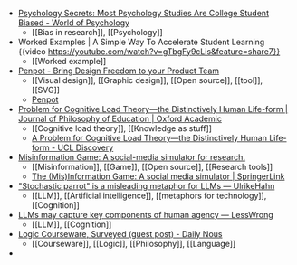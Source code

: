 - [Psychology Secrets: Most Psychology Studies Are College Student Biased - World of Psychology](https://lifehelper.com/blog/psychology-secrets-most-psychology-studies-are-college-student-biased/)
	- [[Bias in research]], [[Psychology]]
- Worked Examples | A Simple Way To Accelerate Student Learning {{video https://youtube.com/watch?v=gTbgFy9cLis&feature=share7}}
	- [[Worked example]]
- [Penpot - Bring Design Freedom to your Product Team](https://penpot.app/)
	- [[Visual design]], [[Graphic design]], [[Open source]], [[tool]], [[SVG]]
	- [Penpot](https://github.com/penpot/)
- [Problem for Cognitive Load Theory—the Distinctively Human Life-form | Journal of Philosophy of Education | Oxford Academic](https://academic.oup.com/jope/article-abstract/54/1/5/6821589?redirectedFrom=fulltext)
	- [[Cognitive load theory]], [[Knowledge as stuff]]
	- [A Problem for Cognitive Load Theory—the Distinctively Human Life-form - UCL Discovery](https://discovery.ucl.ac.uk/id/eprint/10096431/)
- [Misinformation Game: A social-media simulator for research.](https://misinfogame.com/)
	- [[Misinformation]], [[Game]], [[Open source]], [[Research tools]]
	- [The (Mis)Information Game: A social media simulator | SpringerLink](https://link.springer.com/article/10.3758/s13428-023-02153-x)
- ["Stochastic parrot" is a misleading metaphor for LLMs — UlrikeHahn](https://write.as/ulrikehahn/stochastic-parrot-is-a-misleading-metaphor-for-llms)
	- [[LLM]], [[Artificial intelligence]], [[metaphors for technology]], [[Cognition]]
- [LLMs may capture key components of human agency — LessWrong](https://www.lesswrong.com/posts/ZXB3HbAuwJakwjPB6/llms-may-capture-key-components-of-human-agency)
	- [[LLM]], [[Cognition]]
- [Logic Courseware, Surveyed (guest post) - Daily Nous](https://dailynous.com/2023/07/10/logic-courseware-surveyed/)
	- [[Courseware]], [[Logic]], [[Philosophy]], [[Language]]
-